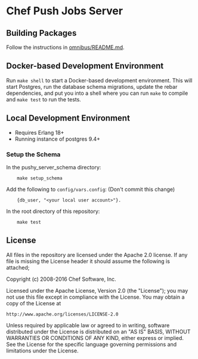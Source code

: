 # Chef Push Jobs Server

## Building Packages

Follow the instructions in [omnibus/README.md](omnibus/README.md).

## Docker-based Development Environment

Run `make shell` to start a Docker-based development environment. This will
start Postgres, run the database schema migrations, update the rebar
dependencies, and put you into a shell where you can run `make` to compile and
`make test` to run the tests.

## Local Development Environment

* Requires Erlang 18+
* Running instance of postgres 9.4+

### Setup the Schema

In the pushy\_server\_schema directory:

        make setup_schema

Add the following to `config/vars.config`: (Don't commit this change)

        {db_user, "<your local user account>"}.

In the root directory of this repository:

        make test

## License

All files in the repository are licensed under the Apache 2.0 license. If any
file is missing the License header it should assume the following is attached;

Copyright (c) 2008-2016 Chef Software, Inc.

Licensed under the Apache License, Version 2.0 (the "License");
you may not use this file except in compliance with the License.
You may obtain a copy of the License at

    http://www.apache.org/licenses/LICENSE-2.0

Unless required by applicable law or agreed to in writing, software
distributed under the License is distributed on an "AS IS" BASIS,
WITHOUT WARRANTIES OR CONDITIONS OF ANY KIND, either express or implied.
See the License for the specific language governing permissions and
limitations under the License.
